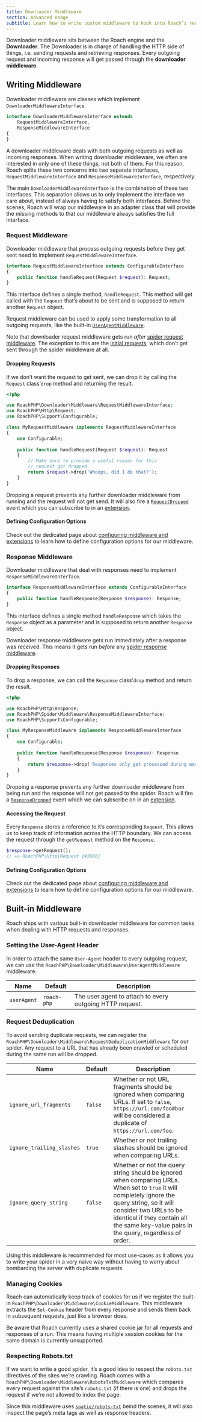 ```yaml
---
title: Downloader Middleware
section: Advanced Usage
subtitle: Learn how to write custom middleware to hook into Roach’s request/response cycle.
---
```


Downloader middleware sits between the Roach engine and the **Downloader**. The Downloader is in charge of handling the HTTP side of things, i.e. sending requests and retrieving responses. Every outgoing request and incoming response will get passed through the **downloader middleware**.

## Writing Middleware

Downloader middleware are classes which implement `DownloaderMiddlewareInterface`. 

<CodeBlock>

```php
interface DownloaderMiddlewareInterface extends
    RequestMiddlewareInterface,
	ResponseMiddlewareInterface
{
}
```

</CodeBlock>

A downloader middleware deals with both outgoing requests as well as incoming responses. When writing downloader middleware, we often are interested in only one of these things, not both of them. For this reason, Roach splits these two concerns into two separate interfaces, `RequestMiddlewareInterface` and `ResponseMiddlewareInterface`, respectively.

The main `DownloaderMiddlewareInterface` is the combination of these two interfaces. This separation allows us to only implement the interface we care about, instead of always having to satisfy both interfaces. Behind the scenes, Roach will wrap our middleware in an adapter class that will provide the missing methods to that our middleware always satisfies the full interface.

### Request Middleware

Downloader middleware that process outgoing requests before they get sent need to implement `RequestMiddlewareInterface`.

<CodeBlock>

```php
interface RequestMiddlewareInterface extends ConfigurableInterface
{
    public function handleRequest(Request $request): Request;
}
```

</CodeBlock>

This interface defines a single method, `handleRequest`. This method will get called with the `Request` that’s about to be sent and is supposed to return another `Request` object.

Request middleware can be used to apply some transformation to all outgoing requests, like the built-in [`UserAgentMiddleware`](/docs/downloader-middleware#setting-the-user-agent-header).

Note that downloader request middleware gets run _after_ [spider request middleware](/docs/spider-middleware#request-middleware). The exception to this are the [initial requests](/docs/spiders#generating-the-initial-requests), which don’t get sent through the spider middleware at all.

#### Dropping Requests

If we don’t want the request to get sent, we can drop it by calling the `Request` class’`drop` method and returning the result.

<CodeBlock>

```php
<?php

use RoachPHP\Downloader\Middleware\RequestMiddlewareInterface;
use RoachPHP\Http\Request;
use RoachPHP\Support\Configurable;

class MyRequestMiddleware implements RequestMiddlewareInterface
{
    use Configurable;
    
    public function handleRequest(Request $request): Request
    {
        // Make sure to provide a useful reason for this
        // request got dropped.
        return $request->drop('Whoops, did I do that?');
    }
}
```

</CodeBlock>

Dropping a request prevents any further downloader middleware from running and the request will not get send. It will also fire a [`RequestDropped`](/docs/extensions#requestdropped) event which you can subscribe to in an [extension](/docs/extensions).

#### Defining Configuration Options

Check out the dedicated page about [configuring middleware and extensions](/docs/configuring-middleware-and-extensions) to learn how to define configuration options for our middleware.

### Response Middleware

Downloader middleware that deal with responses need to implement `ResponseMiddlewareInterface`.

<CodeBlock>

```php
interface ResponseMiddlewareInterface extends ConfigurableInterface
{
    public function handleResponse(Response $response): Response;
}
```

</CodeBlock>

This interface defines a single method `handleResponse` which takes the `Response` object as a parameter and is supposed to return another `Response` object.

Downloader response middleware gets run immediately after a response was received. This means it gets run _before_ any [spider response middleware](/docs/spider-middleware#response-middleware).

#### Dropping Responses

To drop a response, we can call the `Response` class’`drop` method and return the result.

<CodeBlock>

```php
<?php

use RoachPHP\Http\Response;
use RoachPHP\Spider\Middleware\ResponseMiddlewareInterface;
use RoachPHP\Support\Configurable;

class MyResponseMiddleware implements ResponseMiddlewareInterface
{
    use Configurable;
    
    public function handleResponse(Response $response): Response
    {
        return $response->drop('Responses only get processed during working hours');
    }
}
```

</CodeBlock>

Dropping a response prevents any further downloader middleware from being run and the response will not get passed to the spider. Roach will fire a [`ResponseDropped`](/docs/extensions#responsedropped) event which we can subscribe on in an [extension](/docs/extensions#writing-extensions).

#### Accessing the Request

Every `Response` stores a reference to it’s corresponding `Request`. This allows us to keep track of information across the HTTP boundary. We can access the request through the `getRequest` method on the `Response`.

<CodeBlock>

```php
$response->getRequest();
// => RoachPHP\Http\Request {#2666}
```

</CodeBlock>

#### Defining Configuration Options

Check out the dedicated page about [configuring middleware and extensions](/docs/configuring-middleware-and-extensions) to learn how to define configuration options for our middleware.

## Built-in Middleware

Roach ships with various built-in downloader middleware for common tasks when dealing with HTTP requests and responses.

### Setting the User-Agent Header

In order to attach the same `User-Agent` header to every outgoing request, we can use the `RoachPHP\Downloader\Middleware\UserAgentMiddleware` middleware.

| Name        | Default     | Description                                              |
| ----------- | ----------- | -------------------------------------------------------- |
| `userAgent` | `roach-php` | The user agent to attach to every outgoing HTTP request. |

### Request Deduplication

To avoid sending duplicate requests, we can register the `RoachPHP\Downloader\Middleware\RequestDeduplicationMiddleware` for our spider. Any request to a URL that has already been crawled or scheduled during the same run will be dropped.

| Name                      | Default | Description                                                  |
| ------------------------- | ------- | ------------------------------------------------------------ |
| `ignore_url_fragments`    | `false` | Whether or not URL fragments should be ignored when comparing URLs. If set to `false`,  `https://url.com/foo#bar` will be considered a duplicate of `https://url.com/foo`. |
| `ignore_trailing_slashes` | `true`  | Whether or not trailing slashes should be ignored when comparing URLs. |
| `ignore_query_string`     | `false` | Whether or not the query string should be ignored when comparing URLs. When set to `true` it will completely ignore the query string, so it will consider two URLs to be identical if they contain all the same key-value pairs in the query, regardless of order. |

Using this middleware is recommended for most use-cases as it allows you to write your spider in a very naive way without having to worry about bombarding the server with duplicate requests.

### Managing Cookies

Roach can automatically keep track of cookies for us if we register the built-in `RoachPHP\Downloader\Middleware\CookieMiddleware`. This middleware extracts the `Set-Cookie` header from every response and sends them back in subsequent requests, just like a browser does.

Be aware that Roach currently uses a shared cookie jar for all requests and responses of a run. This means having multiple session cookies for the same domain is currently unsupported.

### Respecting Robots.txt

If we want to write a good spider, it’s a good idea to respect the `robots.txt` directives of the sites we’re crawling. Roach comes with a `RoachPHP\Downloader\Middleware\RobotsTxtMiddleware` which compares every request against the site’s `robots.txt` (if there is one) and drops the request if we’re not allowed to index the page.

Since this middleware uses [`spatie/robots-txt`](https://github.com/spatie/robots-txt) beind the scenes, it will also inspect the page’s meta tags as well as response headers.
